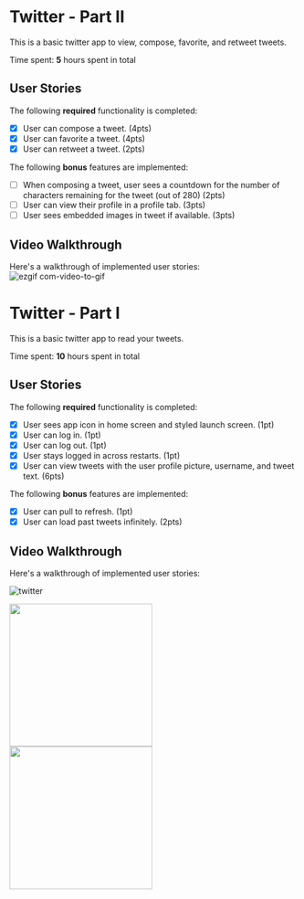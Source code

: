 # Twitter - Part II

This is a basic twitter app to view, compose, favorite, and retweet tweets.

Time spent: **5** hours spent in total

## User Stories

The following **required** functionality is completed:

- [x] User can compose a tweet. (4pts)
- [x] User can favorite a tweet. (4pts)
- [x] User can retweet a tweet. (2pts)

The following **bonus** features are implemented:

- [ ] When composing a tweet, user sees a countdown for the number of characters remaining for the tweet (out of 280) (2pts)
- [ ] User can view their profile in a profile tab. (3pts)
- [ ] User sees embedded images in tweet if available. (3pts)

## Video Walkthrough

Here's a walkthrough of implemented user stories:
![ezgif com-video-to-gif](https://user-images.githubusercontent.com/66151630/136128944-03c933c0-e832-48d5-a416-d71f28fdaa04.gif)



# Twitter - Part I

This is a basic twitter app to read your tweets.

Time spent: **10** hours spent in total

## User Stories

The following **required** functionality is completed:

- [x] User sees app icon in home screen and styled launch screen. (1pt)
- [x] User can log in. (1pt)
- [x] User can log out. (1pt)
- [x] User stays logged in across restarts. (1pt)
- [x] User can view tweets with the user profile picture, username, and tweet text. (6pts)

The following **bonus** features are implemented:

- [x] User can pull to refresh. (1pt)
- [x] User can load past tweets infinitely. (2pts)

## Video Walkthrough

Here's a walkthrough of implemented user stories:

![twitter](https://user-images.githubusercontent.com/66151630/136129279-a968e16b-c30a-4d4e-b31f-8435b34651cf.gif)

<img src= "https://im2.ezgif.com/tmp/ezgif-2-2c382880005e.gif" width=250><br>
<img src= "https://im2.ezgif.com/tmp/ezgif-2-c8831b93e560.gif" width=250><br>

